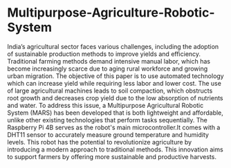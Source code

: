 # Multipurpose-Agriculture-Robotic-System

India’s agricultural sector faces various challenges, including the adoption of sustainable production methods to improve yields and efficiency. Traditional farming methods demand intensive manual labor, which has become increasingly scarce due to aging rural workforce and growing urban migration. The objective of this paper is to use automated technology which can increase yield while requiring less labor and lower cost. The use of large agricultural machines leads to soil compaction, which obstructs root growth and decreases crop yield due to the low absorption of nutrients and water. To address this issue, a Multipurpose Agricultural Robotic System (MARS) has been developed that is both lightweight and affordable, unlike other existing technologies that perform tasks sequentially. The Raspberry Pi 4B serves as the robot's main microcontroller.It comes with a DHT11 sensor to accurately measure ground temperature and humidity levels. This robot has the potential to revolutionize agriculture by introducing a modern approach to traditional methods. This innovation aims to support farmers by offering more sustainable and productive harvests. 
